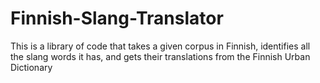 # Finnish-Slang-Translator
This is a library of code that takes a given corpus in Finnish, identifies all the slang words it has, and gets their translations from the Finnish Urban Dictionary
